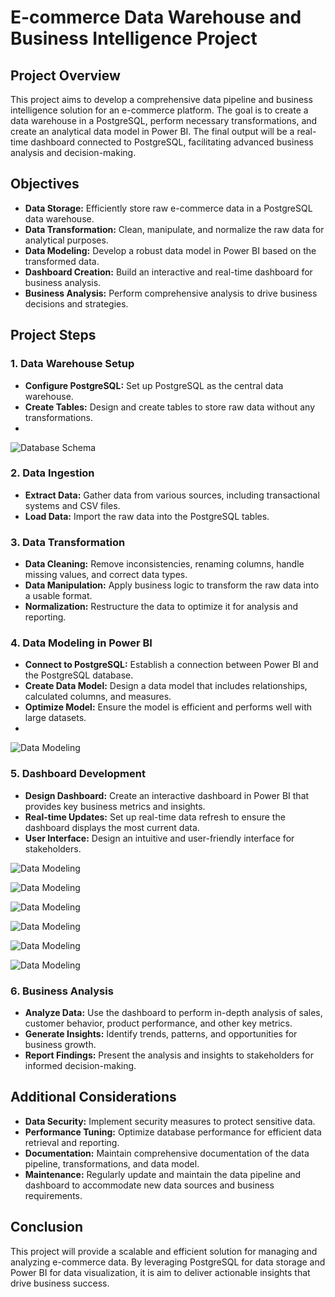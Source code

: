 # E-commerce Data Warehouse and Business Intelligence Project

## Project Overview

This project aims to develop a comprehensive data pipeline and business intelligence solution for an e-commerce platform. The goal is to create a  data warehouse in a PostgreSQL, perform necessary transformations, and create an analytical data model in Power BI. 
The final output will be a real-time dashboard connected to PostgreSQL, facilitating advanced business analysis and decision-making.

## Objectives

- **Data Storage:** Efficiently store raw e-commerce data in a PostgreSQL data warehouse.
- **Data Transformation:** Clean, manipulate, and normalize the raw data for analytical purposes.
- **Data Modeling:** Develop a robust data model in Power BI based on the transformed data.
- **Dashboard Creation:** Build an interactive and real-time dashboard for business analysis.
- **Business Analysis:** Perform comprehensive analysis to drive business decisions and strategies.

## Project Steps

### 1. Data Warehouse Setup
- **Configure PostgreSQL:** Set up PostgreSQL as the central data warehouse.
- **Create Tables:** Design and create tables to store raw data without any transformations.
- 
![Database Schema](https://drive.google.com/uc?export=view&id=1A1sRVptX0-7vxtkiQsEMMCf1dh0CpKws)

### 2. Data Ingestion
- **Extract Data:** Gather data from various sources, including transactional systems and CSV files.
- **Load Data:** Import the raw data into the PostgreSQL tables.

### 3. Data Transformation
- **Data Cleaning:** Remove inconsistencies, renaming columns, handle missing values, and correct data types.
- **Data Manipulation:** Apply business logic to transform the raw data into a usable format.
- **Normalization:** Restructure the data to optimize it for analysis and reporting.

### 4. Data Modeling in Power BI
- **Connect to PostgreSQL:** Establish a connection between Power BI and the PostgreSQL database.
- **Create Data Model:** Design a data model that includes relationships, calculated columns, and measures.
- **Optimize Model:** Ensure the model is efficient and performs well with large datasets.
- 
![Data Modeling](https://drive.google.com/uc?export=view&id=1caG1gSeWVgkQ7WcgfF0UcW8tZIfazT9o) 

### 5. Dashboard Development
- **Design Dashboard:** Create an interactive dashboard in Power BI that provides key business metrics and insights.
- **Real-time Updates:** Set up real-time data refresh to ensure the dashboard displays the most current data.
- **User Interface:** Design an intuitive and user-friendly interface for stakeholders.

![Data Modeling](https://drive.google.com/uc?export=view&id=1d9_QvCWrbdEemWYaEl962mzaHgMb9vx3) 

![Data Modeling](https://drive.google.com/uc?export=view&id=1YCLgmERdKjEfia0nlUPVekaAk8kmid5Z) 

![Data Modeling](https://drive.google.com/uc?export=view&id=1BCzRT2ZcBi7XBxa2QHj1YLawHVYwlXzw) 

![Data Modeling](https://drive.google.com/uc?export=view&id=1neCPog84XpMo9FZj7OtRqAj6bs-SSegv) 

![Data Modeling](https://drive.google.com/uc?export=view&id=1GXBP5SLwd3DcPw4-PKgUZ7ygjYnjjrOv) 

![Data Modeling](https://drive.google.com/uc?export=view&id=18EjSdFJy7BPga_8tuYu5qgWfm7-ZFjXb) 


### 6. Business Analysis
- **Analyze Data:** Use the dashboard to perform in-depth analysis of sales, customer behavior, product performance, and other key metrics.
- **Generate Insights:** Identify trends, patterns, and opportunities for business growth.
- **Report Findings:** Present the analysis and insights to stakeholders for informed decision-making.


## Additional Considerations

- **Data Security:** Implement security measures to protect sensitive data.
- **Performance Tuning:** Optimize database performance for efficient data retrieval and reporting.
- **Documentation:** Maintain comprehensive documentation of the data pipeline, transformations, and data model.
- **Maintenance:** Regularly update and maintain the data pipeline and dashboard to accommodate new data sources and business requirements.

## Conclusion

This project will provide a scalable and efficient solution for managing and analyzing e-commerce data. By leveraging PostgreSQL for data storage and Power BI for data visualization, it is aim to deliver actionable insights that drive business success.


### 

